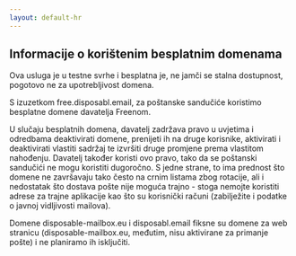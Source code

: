 ```yaml
---
layout: default-hr
---
```

## Informacije o korištenim besplatnim domenama

Ova usluga je u testne svrhe i besplatna je, ne jamči se stalna dostupnost, pogotovo ne za upotrebljivost domena.
 
S izuzetkom free.disposabl.email, za poštanske sandučiće koristimo besplatne domene davatelja Freenom.
 
U slučaju besplatnih domena, davatelj zadržava pravo u uvjetima i odredbama deaktivirati domene, prenijeti ih na druge korisnike, aktivirati i deaktivirati vlastiti sadržaj te izvršiti druge promjene prema vlastitom nahođenju.  Davatelj također koristi ovo pravo, tako da se poštanski sandučići ne mogu koristiti dugoročno.  S jedne strane, to ima prednost što domene ne završavaju tako često na crnim listama zbog rotacije, ali i nedostatak što dostava pošte nije moguća trajno - stoga nemojte koristiti adrese za trajne aplikacije kao što su korisnički računi (zabilježite i podatke o javnoj vidljivosti mailova).
 
Domene disposable-mailbox.eu i disposabl.email fiksne su domene za web stranicu (disposable-mailbox.eu, međutim, nisu aktivirane za primanje pošte) i ne planiramo ih isključiti.
